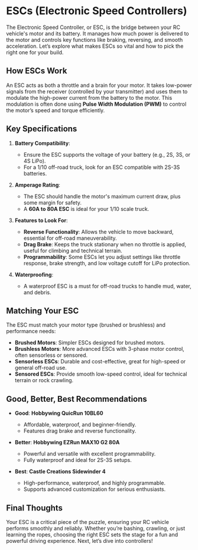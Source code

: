 # ESCs (Electronic Speed Controllers)

The Electronic Speed Controller, or ESC, is the bridge between your RC vehicle's motor and its battery. It manages how much power is delivered to the motor and controls key functions like braking, reversing, and smooth acceleration. Let’s explore what makes ESCs so vital and how to pick the right one for your build.

## How ESCs Work

An ESC acts as both a throttle and a brain for your motor. It takes low-power signals from the receiver (controlled by your transmitter) and uses them to modulate the high-power current from the battery to the motor. This modulation is often done using **Pulse Width Modulation (PWM)** to control the motor’s speed and torque efficiently.

## Key Specifications

1. **Battery Compatibility**:
   - Ensure the ESC supports the voltage of your battery (e.g., 2S, 3S, or 4S LiPo).
   - For a 1/10 off-road truck, look for an ESC compatible with 2S-3S batteries.

2. **Amperage Rating**:
   - The ESC should handle the motor's maximum current draw, plus some margin for safety.
   - A **60A to 80A ESC** is ideal for your 1/10 scale truck.

3. **Features to Look For**:
   - **Reverse Functionality**: Allows the vehicle to move backward, essential for off-road maneuverability.
   - **Drag Brake**: Keeps the truck stationary when no throttle is applied, useful for climbing and technical terrain.
   - **Programmability**: Some ESCs let you adjust settings like throttle response, brake strength, and low voltage cutoff for LiPo protection.

4. **Waterproofing**:
   - A waterproof ESC is a must for off-road trucks to handle mud, water, and debris.

## Matching Your ESC

The ESC must match your motor type (brushed or brushless) and performance needs:

- **Brushed Motors**: Simpler ESCs designed for brushed motors.
- **Brushless Motors**: More advanced ESCs with 3-phase motor control, often sensorless or sensored.
- **Sensorless ESCs**: Durable and cost-effective, great for high-speed or general off-road use.
- **Sensored ESCs**: Provide smooth low-speed control, ideal for technical terrain or rock crawling.

## Good, Better, Best Recommendations

- **Good**: **Hobbywing QuicRun 10BL60**
  - Affordable, waterproof, and beginner-friendly.
  - Features drag brake and reverse functionality.

- **Better**: **Hobbywing EZRun MAX10 G2 80A**
  - Powerful and versatile with excellent programmability.
  - Fully waterproof and ideal for 2S-3S setups.

- **Best**: **Castle Creations Sidewinder 4**
  - High-performance, waterproof, and highly programmable.
  - Supports advanced customization for serious enthusiasts.

## Final Thoughts

Your ESC is a critical piece of the puzzle, ensuring your RC vehicle performs smoothly and reliably. Whether you’re bashing, crawling, or just learning the ropes, choosing the right ESC sets the stage for a fun and powerful driving experience. Next, let’s dive into controllers!
